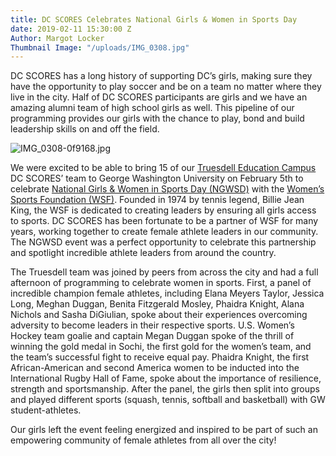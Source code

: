 ```yaml
---
title: DC SCORES Celebrates National Girls & Women in Sports Day
date: 2019-02-11 15:30:00 Z
Author: Margot Locker
Thumbnail Image: "/uploads/IMG_0308.jpg"
---
```


DC SCORES has a long history of supporting DC’s girls, making sure they have the opportunity to play soccer and be on a team no matter where they live in the city. Half of DC SCORES participants are girls and we have an amazing alumni team of high school girls as well. This pipeline of our programming provides our girls with the chance to play, bond and build leadership skills on and off the field.

![IMG_0308-0f9168.jpg](/uploads/IMG_0308-0f9168.jpg)





We were excited to be able to bring 15 of our [Truesdell Education Campus](http://profiles.dcps.dc.gov/Truesdell+Education+Campus) DC SCORES’ team to George Washington University on February 5th to celebrate [National Girls & Women in Sports Day (NGWSD)](http://ngwsd.org/) with the [Women’s Sports Foundation (WSF)](https://www.womenssportsfoundation.org/). Founded in 1974 by tennis legend, Billie Jean King, the WSF is dedicated to creating leaders by ensuring all girls access to sports. DC SCORES has been fortunate to be a partner of WSF for many years, working together to create female athlete leaders in our community. The NGWSD event was a perfect opportunity to celebrate this partnership and spotlight incredible athlete leaders from around the country.

The Truesdell team was joined by peers from across the city and had a full afternoon of programming to celebrate women in sports. First, a panel of incredible champion female athletes, including Elana Meyers Taylor, Jessica Long, Meghan Duggan, Benita Fitzgerald Mosley, Phaidra Knight, Alana Nichols and Sasha DiGiulian, spoke about their experiences overcoming adversity to become leaders in their respective sports. U.S. Women’s Hockey team goalie and captain Megan Duggan spoke of the thrill of winning the gold medal in Sochi, the first gold for the women’s team, and the team’s successful fight to receive equal pay. Phaidra Knight, the first African-American and second America women to be inducted into the International Rugby Hall of Fame, spoke about the importance of resilience, strength and sportsmanship. After the panel, the girls then split into groups and played different sports (squash, tennis, softball and basketball) with GW student-athletes.

Our girls left the event feeling energized and inspired to be part of such an empowering community of female athletes from all over the city!